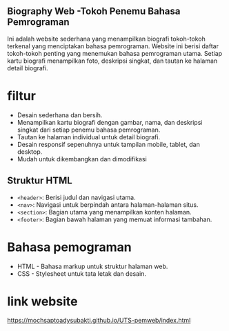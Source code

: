 ## Biography Web -Tokoh Penemu Bahasa Pemrograman ##

Ini adalah website sederhana yang menampilkan biografi tokoh-tokoh terkenal yang menciptakan bahasa pemrograman. Website ini berisi daftar tokoh-tokoh penting yang menemukan bahasa pemrograman utama. Setiap kartu biografi menampilkan foto, deskripsi singkat, dan tautan ke halaman detail biografi.

# filtur #

-	Desain sederhana dan bersih.
-	Menampilkan kartu biografi dengan gambar, nama, dan deskripsi singkat dari setiap penemu bahasa pemrograman.
-	Tautan ke halaman individual untuk detail biografi.
-	Desain responsif sepenuhnya untuk tampilan mobile, tablet, dan desktop.
-	Mudah untuk dikembangkan dan dimodifikasi

## Struktur HTML

- `<header>`: Berisi judul dan navigasi utama.
- `<nav>`: Navigasi untuk berpindah antara halaman-halaman situs.
- `<section>`: Bagian utama yang menampilkan konten halaman.
- `<footer>`: Bagian bawah halaman yang memuat informasi tambahan.


# Bahasa pemograman #

-	HTML - Bahasa markup untuk struktur halaman web.
-	CSS - Stylesheet untuk tata letak dan desain.

# link website #
https://mochsaptoadysubakti.github.io/UTS-pemweb/index.html
